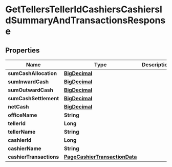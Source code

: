# GetTellersTellerIdCashiersCashiersIdSummaryAndTransactionsResponse

## Properties
Name | Type | Description | Notes
------------ | ------------- | ------------- | -------------
**sumCashAllocation** | [**BigDecimal**](BigDecimal.md) |  |  [optional]
**sumInwardCash** | [**BigDecimal**](BigDecimal.md) |  |  [optional]
**sumOutwardCash** | [**BigDecimal**](BigDecimal.md) |  |  [optional]
**sumCashSettlement** | [**BigDecimal**](BigDecimal.md) |  |  [optional]
**netCash** | [**BigDecimal**](BigDecimal.md) |  |  [optional]
**officeName** | **String** |  |  [optional]
**tellerId** | **Long** |  |  [optional]
**tellerName** | **String** |  |  [optional]
**cashierId** | **Long** |  |  [optional]
**cashierName** | **String** |  |  [optional]
**cashierTransactions** | [**PageCashierTransactionData**](PageCashierTransactionData.md) |  |  [optional]
